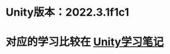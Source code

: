 # Unity版本：2022.3.1f1c1
# 对应的学习比较在 [Unity学习笔记](https://midoli.top/categories/Unity%E5%AD%A6%E4%B9%A0%E7%AC%94%E8%AE%B0/)